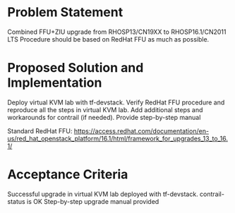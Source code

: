 # Problem Statement

Combined FFU+ZIU upgrade from RHOSP13/CN19XX to RHOSP16.1/CN2011 LTS
Procedure should be based on RedHat FFU as much as possible.



# Proposed Solution and Implementation

Deploy virtual KVM lab with tf-devstack. Verify RedHat FFU procedure and reproduce all the steps in virtual KVM lab.
Add additional steps and workarounds for contrail (if needed).
Provide step-by-step manual


Standard RedHat FFU: https://access.redhat.com/documentation/en-us/red_hat_openstack_platform/16.1/html/framework_for_upgrades_13_to_16.1/






# Acceptance Criteria
Successful upgrade in virtual KVM lab deployed with tf-devstack.
contrail-status is OK
Step-by-step upgrade manual provided


